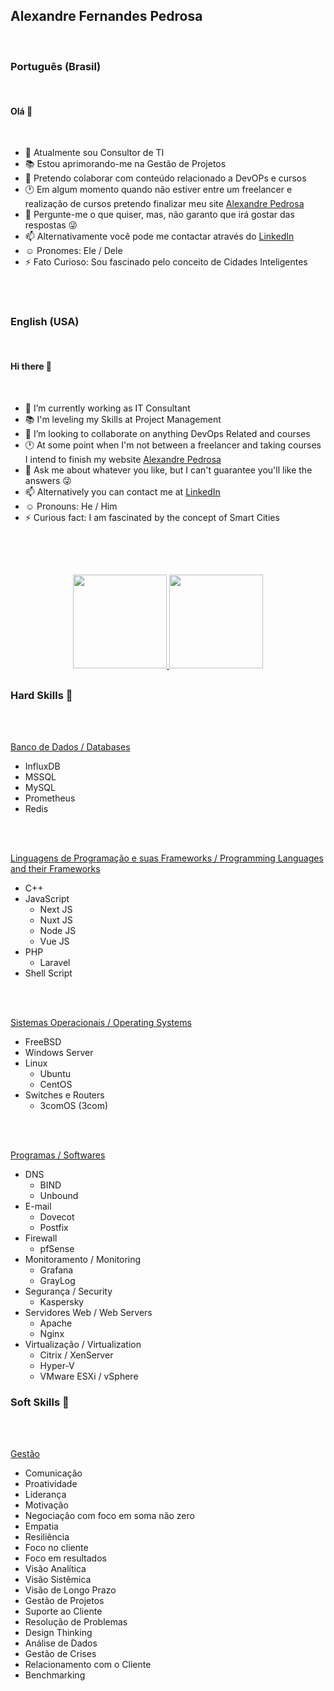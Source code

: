 ## Alexandre Fernandes Pedrosa
<br />

### Português (Brasil)
<br />

#### Olá 👋
<br />

- :office: Atualmente sou Consultor de TI
- :books: Estou aprimorando-me na Gestão de Projetos
- :dancers: Pretendo colaborar com conteúdo relacionado a DevOPs e cursos
- :clock1: Em algum momento quando não estiver entre um freelancer e realização de cursos pretendo finalizar meu site [Alexandre Pedrosa](https://alexandrepedrosa.com/)
- :speech_balloon: Pergunte-me o que quiser, mas, não garanto que irá gostar das respostas :stuck_out_tongue_winking_eye:
- :mailbox: Alternativamente você pode me contactar através do [LinkedIn](https://www.linkedin.com/in/alexandre-pedrosa-consultant/)
- :relaxed: Pronomes: Ele / Dele
- :zap: Fato Curioso: Sou fascinado pelo conceito de Cidades Inteligentes

<br />
<br />

### English (USA)
<br />

#### Hi there 👋
<br />

- :office: I’m currently working as IT Consultant
- :books: I'm leveling my Skills at Project Management
- :dancers: I’m looking to collaborate on anything DevOps Related and courses
- :clock1: At some point when I'm not between a freelancer and taking courses I intend to finish my website [Alexandre Pedrosa](https://alexandrepedrosa.com/)
- :speech_balloon: Ask me about whatever you like, but I can't guarantee you'll like the answers :stuck_out_tongue_winking_eye:
- :mailbox: Alternatively you can contact me at [LinkedIn](https://www.linkedin.com/in/alexandre-pedrosa-consultant/)
- :relaxed: Pronouns: He / Him
- :zap: Curious fact: I am fascinated by the concept of Smart Cities

<br />
<br />

##

<div align="center">
  <a href="https://github.com/byalexandrepedrosa">
    <img height="150em" src="https://github-readme-stats.vercel.app/api?username=byalexandrepedrosa&show_icons=true&theme=dracula&include_all_commits=true&count_private=true"/>
    <img height="150em" src="https://github-readme-stats.vercel.app/api/top-langs/?username=byalexandrepedrosa&layout=compact&langs_count=7&theme=dracula"/>
  </a>
</div>

##

### Hard Skills 🦾
<br />
<br />

<lu><ins>Banco de Dados / Databases</ins>
- InfluxDB
- MSSQL
- MySQL
- Prometheus
- Redis
</lu>

<br />
<br />

<lu><ins>Linguagens de Programação e suas Frameworks / Programming Languages and their Frameworks</ins>
- C++
- JavaScript
	- Next JS
	- Nuxt JS
	- Node JS
	- Vue JS
- PHP 
	- Laravel
- Shell Script
</lu>

<br />
<br />

<lu><ins>Sistemas Operacionais / Operating Systems</ins>
- FreeBSD
- Windows Server
- Linux
	- Ubuntu 
	- CentOS
- Switches e Routers 
	- 3comOS (3com)
</lu>

<br />
<br />

<lu><ins>Programas / Softwares</ins>
- DNS
	- BIND
	- Unbound
- E-mail
	- Dovecot
	- Postfix
- Firewall
	- pfSense
- Monitoramento / Monitoring
	- Grafana
	- GrayLog
- Segurança / Security
	- Kaspersky
- Servidores Web / Web Servers
	- Apache
	- Nginx
- Virtualização / Virtualization
	- Citrix / XenServer
	- Hyper-V
	- VMware ESXi / vSphere
</lu>


### Soft Skills 🦾
<br />
<br />

<lu><ins>Gestão</ins>
- Comunicação
- Proatividade
- Liderança
- Motivação
- Negociação com foco em soma não zero
- Empatia
- Resiliência
- Foco no cliente
- Foco em resultados
- Visão Analítica
- Visão Sistêmica
- Visão de Longo Prazo
- Gestão de Projetos
- Suporte ao Cliente
- Resolução de Problemas
- Design Thinking
- Análise de Dados
- Gestão de Crises
- Relacionamento com o Cliente
- Benchmarking
</lu>



<!--
**byalexandrepedrosa/byalexandrepedrosa** is a ✨ _special_ ✨ repository because its `README.md` (this file) appears on your GitHub profile.

Here are some ideas to get you started:

- 🔭 I’m currently working on ...
- 🌱 I’m currently learning ...
- 👯 I’m looking to collaborate on ...
- 🤔 I’m looking for help with ...
- 💬 Ask me about ...
- 📫 How to reach me: ...
- 😄 Pronouns: ...
- ⚡ Fun fact: ...
-->

##
